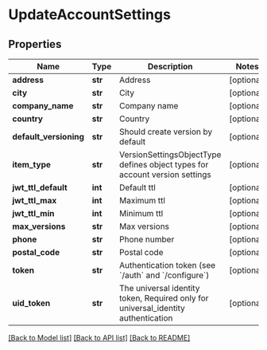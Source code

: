 # UpdateAccountSettings

## Properties
Name | Type | Description | Notes
------------ | ------------- | ------------- | -------------
**address** | **str** | Address | [optional] 
**city** | **str** | City | [optional] 
**company_name** | **str** | Company name | [optional] 
**country** | **str** | Country | [optional] 
**default_versioning** | **str** | Should create version by default | [optional] 
**item_type** | **str** | VersionSettingsObjectType defines object types for account version settings | [optional] 
**jwt_ttl_default** | **int** | Default ttl | [optional] 
**jwt_ttl_max** | **int** | Maximum ttl | [optional] 
**jwt_ttl_min** | **int** | Minimum ttl | [optional] 
**max_versions** | **str** | Max versions | [optional] 
**phone** | **str** | Phone number | [optional] 
**postal_code** | **str** | Postal code | [optional] 
**token** | **str** | Authentication token (see &#x60;/auth&#x60; and &#x60;/configure&#x60;) | [optional] 
**uid_token** | **str** | The universal identity token, Required only for universal_identity authentication | [optional] 

[[Back to Model list]](../README.md#documentation-for-models) [[Back to API list]](../README.md#documentation-for-api-endpoints) [[Back to README]](../README.md)


